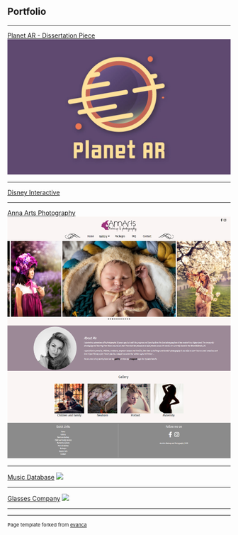 ## Portfolio

---



[Planet AR - Dissertation Piece](/planetar)
<img src="images/LOGO2.jpg?raw=true"/>

---
[Disney Interactive](/disneyinteractive)


---
[Anna Arts Photography](/annarts)
<img src="images/AnnartHomepage.png?raw=true"/>

---

[Music Database](http://example.com/)
<img src="images/dummy_thumbnail.jpg?raw=true"/>

---

[Glasses Company](http://example.com/)
<img src="images/dummy_thumbnail.jpg?raw=true"/>

---






---
<p style="font-size:11px">Page template forked from <a href="https://github.com/evanca/quick-portfolio">evanca</a></p>
<!-- Remove above link if you don't want to attibute -->
